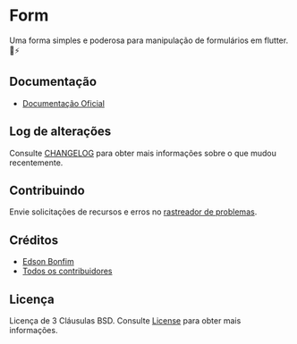 # Form

Uma forma simples e poderosa para manipulação de formulários em flutter. :rocket::zap:

## Documentação

  * [Documentação Oficial](http://edsonbonfim.github.io/form)

## Log de alterações

Consulte [CHANGELOG](https://github.com/edsonbonfim/form/blob/master/CHANGELOG.md) para obter mais informações sobre o que mudou recentemente.

## Contribuindo

Envie solicitações de recursos e erros no [rastreador de problemas](https://github.com/edsonbonfim/form/issues).

## Créditos

- [Edson Bonfim](https://github.com/edsonbonfim)
- [Todos os contribuidores](https://github.com/edsonbonfim/form/graphs/contributors)

## Licença

Licença de 3 Cláusulas BSD. Consulte [License](https://github.com/edsonbonfim/form/blob/master/LICENSE) para obter mais informações.
